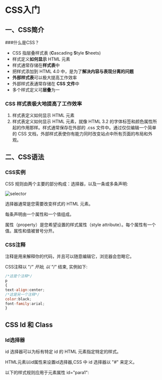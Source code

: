 # CSS入门

## 一、CSS简介

###什么是CSS？

-   CSS 指层叠样式表 (**C**ascading **S**tyle **S**heets)
-   样式定义**如何显示** HTML 元素
-   样式通常存储在**样式表**中
-   把样式添加到 HTML 4.0 中，是为了**解决内容与表现分离的问题**
-   **外部样式表**可以极大提高工作效率
-   外部样式表通常存储在 **CSS 文件**中
-   多个样式定义可**层叠**为一

### CSS 样式表极大地提高了工作效率

1.  样式表定义如何显示 HTML 元素
2.  样式表定义如何显示 HTML 元素，就像 HTML 3.2 的字体标签和颜色属性所起的作用那样。样式通常保存在外部的 .css 文件中。通过仅仅编辑一个简单的 CSS 文档，外部样式表使你有能力同时改变站点中所有页面的布局和外观。

## 二、CSS语法

### CSS实例

CSS 规则由两个主要的部分构成：选择器，以及一条或多条声明:

![selector](D:\programmer\前端\CSS\selector.gif)

选择器通常是您需要改变样式的 HTML 元素。

每条声明由一个属性和一个值组成。

属性（property）是您希望设置的样式属性（style attribute）。每个属性有一个值。属性和值被冒号分开。

### CSS注释

注释是用来解释你的代码，并且可以随意编辑它，浏览器会忽略它。

CSS注释以 "/*" 开始, 以 "*/" 结束, 实例如下:

```javascript
/*这是个注释*/
p
{
text-align:center;
/*这是另一个注释*/
color:black;
font-family:arial;
}
```

## CSS Id 和 Class

### Id选择器

id 选择器可以为标有特定 id 的 HTML 元素指定特定的样式。

HTML元素以id属性来设置id选择器,CSS 中 id 选择器以 "#" 来定义。

以下的样式规则应用于元素属性 id="para1":